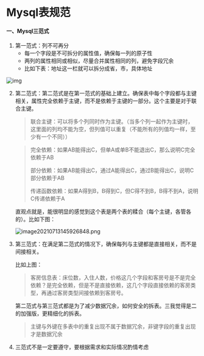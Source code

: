 # Mysql表规范

#### 一、Mysql三范式

1. 第一范式：列不可再分
   - 每一个字段是不可拆分的属性值，确保每一列的原子性
   - 两列的属性相同或相似，尽量合并属性相同的列，避免字段冗余
   - 比如下表：地址这一栏就可以拆分成省，市，具体地址

![img](https://img-blog.csdnimg.cn/20200727154121328.png)

2. 第二范式：第二范式是在第一范式的基础上建立。确保表中每个字段都与主键相关，属性完全依赖于主键，而不是依赖于主键的一部分。这个主要是对于联合主键。

   > 联合主键：可以将多个列同时作为主键。（当多个列一起作为主键时，这里面的列均不能为空，但列值可以重复（不能所有的列值均一样，至少有一个不同））

   > 完全依赖：如果AB能得出C，但单A或单B不能退出C，那么说明C完全依赖于AB
   >
   > 部分依赖：如果AB能得出C，通过A能得出C，通过B能得出C，说明C部分依赖于AB
   >
   > 传递函数依赖：如果A得到B，B得到C，但C得不到B，B得不到A，说明C传递依赖于A

   	直观点就是，能很明显的感觉到这个表是两个表的糅合（每个主键，各管各的）。比如下图：

  	![image20210713145926848.png](http://172.81.243.159:8090/upload/2021/07/image-20210713145926848-49f6db9537cd4bfbb8a75d4baa11733c.png)

3. 第三范式：在满足第二范式的情况下，确保每列与主键都是直接相关，而不是间接相关。

   比如上图：

   > 客房信息表：床位数，入住人数，价格这几个字段和客房号是不是完全依赖？是完全依赖，但是不是直接依赖，这几个字段直接依赖的客房类型，再通过客房类型间接依赖到客房号。

   第二范式与第三范式都是为了减少数据冗余，如何安全的拆表。三我觉得是二的加强版，更精细化的拆表。

   > 主键与外键在多表中的重复出现不属于数据冗余，非键字段的重复出现才是数据冗余

4. 三范式不是一定要遵守，要根据需求和实际情况酌情考虑
